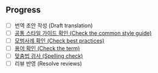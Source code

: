 <!--

Thank you for the PR! Contributors like you keep React awesome!

Please see the Contribution Guide for guidelines:

https://github.com/reactjs/react.dev/blob/main/CONTRIBUTING.md

If your PR references an existing issue, please add the issue number below

-->

## Progress

- [ ] 번역 초안 작성 (Draft translation)
- [ ] [공통 스타일 가이드 확인 (Check the common style guide)](https://github.com/reactjs/ko.reactjs.org/blob/master/UNIVERSAL-STYLE-GUIDE.md)
- [ ] [모범사례 확인 (Check best practices)](https://github.com/reactjs/ko.reactjs.org/wiki/Best-practices-for-translation)
- [ ] [용어 확인 (Check the term)](https://github.com/reactjs/ko.reactjs.org/wiki/Translate-Glossary)
- [ ] [맞춤법 검사 (Spelling check)](http://speller.cs.pusan.ac.kr/)
- [ ] 리뷰 반영 (Resolve reviews)

